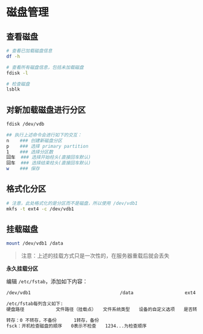 # 磁盘管理

## 查看磁盘

```sh
# 查看已加载磁盘信息
df -h

# 查看所有磁盘信息，包括未加载磁盘
fdisk -l

# 检查磁盘
lsblk
```

## 对新加载磁盘进行分区

```sh
fdisk /dev/vdb

## 执行上述命令会进行如下的交互：
n    ### 创建新磁盘分区
p    ### 选择 primary partition
1    ### 选择分区数
回车  ### 选择开始柱头(直接回车默认)
回车  ### 选择结束柱头(直接回车默认)
w    ### 保存
```

## 格式化分区

```sh
# 注意，此处格式化的是分区而不是磁盘，所以使用 /dev/vdb1
mkfs -t ext4 -c /dev/vdb1
```

## 挂载磁盘

```sh
mount /dev/vdb1 /data
```

> 注意：上述的挂载方式只是一次性的，在服务器重载后就会丢失

**永久挂载分区**

编辑 `/etc/fstab`，添加如下内容：

```sh
/dev/vdb1                                 /data                   ext4    defaults        1 2
```

```txt
/etc/fstab每列含义如下:
硬盘路径　　　　     文件路径（挂载点）　　文件系统类型　　设备的自定义选项　　是否转存　　fsck的顺序

转存：0 不转存，不备份　　   1转存，备份
fsck：开机检查磁盘的顺序　　0表示不检查　　1234...为检查顺序
```